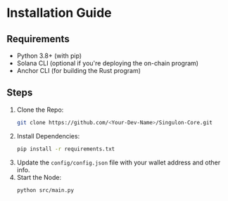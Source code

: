 # Installation Guide

## Requirements
- Python 3.8+ (with pip)
- Solana CLI (optional if you're deploying the on-chain program)
- Anchor CLI (for building the Rust program)

## Steps
1. Clone the Repo:
   ```bash
   git clone https://github.com/<Your-Dev-Name>/Singulon-Core.git
2. Install Dependencies:
   ```bash
   pip install -r requirements.txt
3. Update the `config/config.json` file with your wallet address and other info.
4. Start the Node:
   ```bash
   python src/main.py
